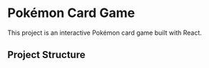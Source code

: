 # Pokémon Card Game

This project is an interactive Pokémon card game built with React.

## Project Structure